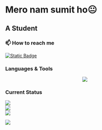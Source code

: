 # Mero nam sumit ho😐

## A Student

### 📫 How to reach me

[![Static Badge](https://skillicons.dev/icons?i=instagram)
](https://www.instagram.com/goku_chann_)

### Languages & Tools

<p align="center">
    <img src="https://skillicons.dev/icons?i=express,nodejs,html,css,java,react,git,js,postgres,bash" />
  </a>
</p>

### Current Status

![](https://github-readme-stats.vercel.app/api/top-langs?username=sumit-poudel&theme=dark&hide_border=false&show_icons=true&locale=en&layout=compact)<br/>
![](https://github-readme-stats.vercel.app/api?username=sumit-poudel&theme=dark&hide_border=false&show_icons=true&locale=en)<br/>
![](https://github-readme-streak-stats.herokuapp.com/?user=sumit-poudel&theme=dark&hide_border=false)

[![](https://visitcount.itsvg.in/api?id=sumit-poudel&icon=0&color=0)](https://visitcount.itsvg.in)
